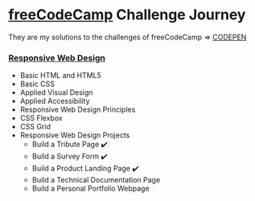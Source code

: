 # [freeCodeCamp](https://www.freecodecamp.org/) Challenge Journey

They are my solutions to the challenges of freeCodeCamp => [CODEPEN](https://codepen.io/dasilvaguicesar)

### [Responsive Web Design](https://www.freecodecamp.org/learn/responsive-web-design/)

- Basic HTML and HTML5
- Basic CSS
- Applied Visual Design
- Applied Accessibility
- Responsive Web Design Principles
- CSS Flexbox
- CSS Grid
- Responsive Web Design Projects
	- Build a Tribute Page :heavy_check_mark:
	- Build a Survey Form :heavy_check_mark:
	- Build a Product Landing Page :heavy_check_mark:
	- Build a Technical Documentation Page
	- Build a Personal Portfolio Webpage
